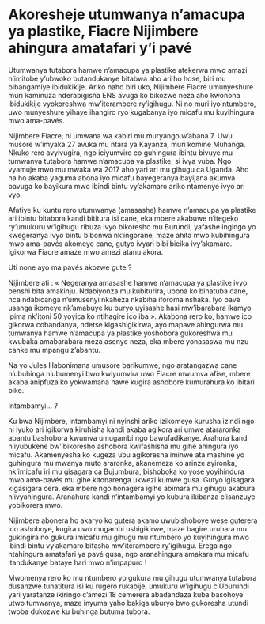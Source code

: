 # Akoresheje utumwanya n’amacupa ya plastike, Fiacre Nijimbere ahingura amatafari y’i pavé

Utumwanya tutabora hamwe n’amacupa ya plastike atekerwa mwo amazi  n’imitobe y’ubwoko butandukanye bitabwa aho ari ho hose, biri mu bibangamiye ibidukikije. Ariko naho biri uko, Nijimbere Fiacre umunyeshure muri kaminuza nderabigisha ENS avuga ko bikozwe neza aho kwonona ibidukikije vyokoreshwa mw’iterambere ry’igihugu. Ni no muri iyo ntumbero, uwo munyeshure yihaye ihangiro ryo kugabanya iyo micafu mu kuyihingura mwo ama-pavés.

Nijimbere Fiacre, ni umwana wa kabiri mu muryango w’abana 7. Uwu musore w’imyaka 27 avuka mu ntara ya Kayanza, muri komine Muhanga. Nkuko rero avyivugira, ngo iciyumviro co guhingura ibintu bivuye mu tumwanya tutabora hamwe n’amacupa ya plastike, si ivya vuba. Ngo vyamuje mwo mu mwaka wa 2017 aho yari ari mu gihugu ca Uganda. Aho na ho akaba yaguma abona iyo micafu bayegeranya bayijana akumva bavuga ko bayikura mwo ibindi bintu vy’akamaro ariko ntamenye ivyo ari vyo.

Afatiye ku kuntu rero utumwanya (amasashe) hamwe n’amacupa ya plastike ari ibintu bitabora kandi bititura isi cane, eka mbere akabuwe n’itegeko ry’umukuru w’igihugu ribuza ivyo bikoresho mu Burundi, yafashe ingingo yo kwegeranya ivyo bintu bibonwa nk’ingorane, maze ahita mwo kubihingura mwo ama-pavés akomeye cane, gutyo ivyari bibi bicika ivy’akamaro. Igikorwa Fiacre amaze mwo amezi atanu akora.

Uti none ayo ma pavés akozwe gute ?

Nijimbere ati : « Negeranya amasashe hamwe n’amacupa ya plastike ivyo benshi bita amakinju. Ndabiyonza mu kubiturira, ubona ko binatuba cane, nca ndabicanga n’umusenyi nkaheza nkabiha iforoma nshaka. Iyo pavé usanga ikomeye nk’amabuye ku buryo uyisashe hasi mw’ibarabara ikamyo ipima nk’itoni 50 yoyica ko ntihagire ico iba ». Akabona rero ko, hamwe ico gikorwa cobandanya, ndetse kigashigikirwa, ayo mapave ahingurwa mu tumwanya hamwe n’amacupa ya plastike yoshobora gukoreshwa mu kwubaka amabarabara meza asenye neza, eka mbere yonasaswa mu nzu canke mu mpangu z’abantu.

Na yo Jules Habonimana umusore barikumwe, ngo aratangazwa cane n’ubuhinga n’ubumenyi bwo kwiyumvira uwo Fiacre mwumva afise, mbere akaba anipfuza ko yokwamana nawe kugira ashobore kumurahura ko ibitari bike.

Intambamyi… ?

Ku bwa Nijimbere, intambamyi ni nyinshi ariko izikomeye kurusha izindi ngo ni iyuko ari igikorwa kiruhisha kandi akaba agikora ari umwe atararonka abantu bashobora kwumva umugambi ngo bawufadikanye. Arahura kandi n’iyubukene bw’ibikoresho ashobora kwifashisha mu gihe ahingura iyo micafu. Akamenyesha ko kugeza ubu agikoresha iminwe ata mashine yo guhingura mu mwanya muto araronka, akanemeza ko arinze ayironka, nk’imicafu iri mu gisagara ca Bujumbura, bishoboka ko yose yoyihindura mwo ama-pavés mu gihe kitonarenga ukwezi kumwe gusa. Gutyo igisagara kigasigara cera, eka mbere ngo honagera igihe abimara mu gihugu akabura n’ivyahingura. Aranahura kandi n’intambamyi yo kubura ikibanza c’isanzuye yobikorera mwo.

Nijimbere abonera ho akaryo ko gutera akamo uwubishoboye wese guterera ico ashoboye, kugira uwo mugambi ushigikirwe, maze bagire uruhara mu gukingira no gukura imicafu mu gihugu mu ntumbero yo kuyihingura mwo ibindi bintu vy’akamaro bifasha mw’iterambere ry’igihugu. Erega ngo ntahingura amatafari ya pavé gusa, ngo aranahingura amakara mu micafu itandukanye bataye hari mwo n’impapuro !

Mwomenya rero ko mu ntumbero yo gukura mu gihugu utumwanya tutabora dusanzwe tunatitura isi ku rugero rukabije, umukuru w’igihugu c’Uburundi yari yaratanze ikiringo c’amezi 18 cemerera abadandaza kuba basohoye utwo tumwanya, maze inyuma yaho bakiga uburyo bwo gukoresha utundi twoba dukozwe ku buhinga butuma tubora.